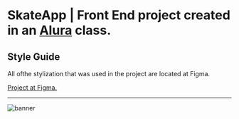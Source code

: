 # SkateApp | Front End project created in an [Alura](https://www.alura.com.br/) class.


## Style Guide

All ofthe stylization that was used in the project are located at Figma.

[Project at Figma.](https://www.figma.com/file/ibWktwVpnog76rMYOdVhks/Dispondo-elementos-com-flexbox-e-grid?node-id=54%3A2358)

<hr>

![banner](https://user-images.githubusercontent.com/84547699/200953524-3a6d53b0-f285-4ef3-917c-dc082b7162ab.png)
